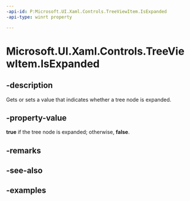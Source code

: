 ```yaml
---
-api-id: P:Microsoft.UI.Xaml.Controls.TreeViewItem.IsExpanded
-api-type: winrt property

---
```

<!-- Property syntax.
public bool IsExpanded { get;  set; }
-->

# Microsoft.UI.Xaml.Controls.TreeViewItem.IsExpanded


## -description

Gets or sets a value that indicates whether a tree node is expanded.


## -property-value

**true** if the tree node is expanded; otherwise, **false**.


## -remarks


## -see-also


## -examples


